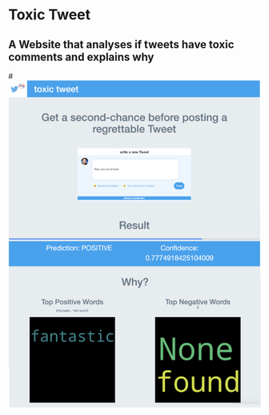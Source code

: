 # Toxic Tweet
## A Website that analyses if tweets have toxic comments and explains why


#![](toxic-tweet-demo.png)
